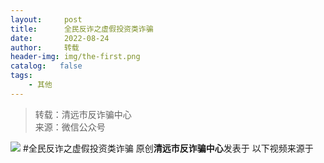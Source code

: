 ```yaml
---
layout:     post
title:      全民反诈之虚假投资类诈骗
date:       2022-08-24
author:     转载
header-img: img/the-first.png
catalog:   false
tags:
    - 其他
---
```


<blockquote><p>转载：清远市反诈骗中心<br>
来源：微信公众号</p></blockquote>

![]({{site.baseurl}}/postimg/3CxTSiafadc9wcbahaDN60L7dVEIJbGiaAAXNrfa1ZnUj2YRGiarr8MMpCxGjibaYSkPZEHcx5ty0AJ4orlaiboJjFw.jpeg)
#全民反诈之虚假投资类诈骗
原创**清远市反诈骗中心**发表于
以下视频来源于
